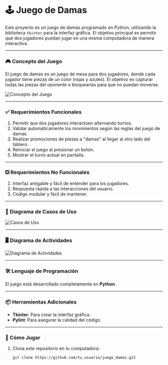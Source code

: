 # 🕹️ Juego de Damas 

Este proyecto es un juego de damas programado en Python, utilizando la biblioteca `tkinter` para la interfaz gráfica. El objetivo principal es permitir que dos jugadores puedan jugar en una misma computadora de manera interactiva.

---

### 🎮 Concepto del Juego
El juego de damas es un juego de mesa para dos jugadores, donde cada jugador tiene piezas de un color (rojas y azules). El objetivo es capturar todas las piezas del oponente o bloquearlas para que no puedan moverse.

![Concepto del Juego](https://url.com/aqui/tu-imagen.png)

---

### ✅ Requerimientos Funcionales
1. Permitir que dos jugadores interactúen alternando turnos.
2. Validar automáticamente los movimientos según las reglas del juego de damas.
3. Realizar promociones de piezas a "damas" al llegar al otro lado del tablero.
4. Reiniciar el juego al presionar un botón.
5. Mostrar el turno actual en pantalla.

---

### ❎ Requerimientos No Funcionales
1. Interfaz amigable y fácil de entender para los jugadores.
2. Respuesta rápida a las interacciones del usuario.
3. Código modular y fácil de mantener.

---

### 📂 Diagrama de Casos de Uso
![Casos de Uso](./Casos%20de%20uso.jpeg)

---

### 🖥️ Diagrama de Actividades
![Diagrama de Actividades](./Diagrama%20de%20actividades.jpeg)

---

### 🛠️ Lenguaje de Programación
El juego está desarrollado completamente en **Python**.

---

### 📦 Herramientas Adicionales
- **Tkinter**: Para crear la interfaz gráfica.
- **Pylint**: Para asegurar la calidad del código.

---

### 🎲 Cómo Jugar
1. Clona este repositorio en tu computadora:
   ```bash
   git clone https://github.com/tu_usuario/juego_damas.git

